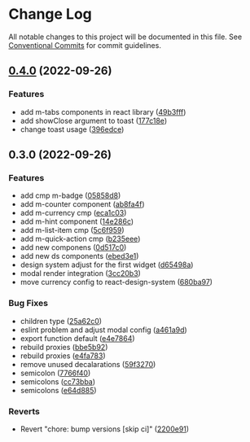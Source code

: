 # Change Log

All notable changes to this project will be documented in this file.
See [Conventional Commits](https://conventionalcommits.org) for commit guidelines.

## [0.4.0](https://github.com/modyolabs/modyo-design-system/compare/@modyo-dynamic/react-design-system@0.3.0...@modyo-dynamic/react-design-system@0.4.0) (2022-09-26)


### Features

* add m-tabs components in react library ([49b3fff](https://github.com/modyolabs/modyo-design-system/commit/49b3fffc0dc6a26ba357ef7e00a2071dd75ca759))
* add showClose argument to toast ([177c18e](https://github.com/modyolabs/modyo-design-system/commit/177c18ee2bbeae1057e196416c26fb3cbad93e36))
* change toast usage ([396edce](https://github.com/modyolabs/modyo-design-system/commit/396edceb38680c2b0cddf1de017a4bfd3233a685))



## 0.3.0 (2022-09-26)


### Features

* add cmp m-badge ([05858d8](https://github.com/modyolabs/modyo-design-system/commit/05858d869115eb4ca6214f8348da1e1970f091ce))
* add m-counter component ([ab8fa4f](https://github.com/modyolabs/modyo-design-system/commit/ab8fa4f66949f8febdad4cb51e143f5f16ad84dd))
* add m-currency cmp ([eca1c03](https://github.com/modyolabs/modyo-design-system/commit/eca1c0377c5f42a9925bdce87b12844aa175675c))
* add m-hint component ([14e286c](https://github.com/modyolabs/modyo-design-system/commit/14e286caad9d2fe0675072c0409468c07defd7de))
* add m-list-item cmp ([5c6f959](https://github.com/modyolabs/modyo-design-system/commit/5c6f959acde0ed7fef0b94b190df25b185a3800b))
* add m-quick-action cmp ([b235eee](https://github.com/modyolabs/modyo-design-system/commit/b235eeee70a5c238d95d22defb6a6bb60e811853))
* add new componens ([0d517c0](https://github.com/modyolabs/modyo-design-system/commit/0d517c06b895580c5a61300d217f007840d18419))
* add new ds components ([ebed3e1](https://github.com/modyolabs/modyo-design-system/commit/ebed3e1a62cab89ac7cb30340444183115cdfe39))
* design system adjust for the first widget ([d65498a](https://github.com/modyolabs/modyo-design-system/commit/d65498a7328ba4a10d41b95b7a1074f84a6d3223))
* modal render integration ([3cc20b3](https://github.com/modyolabs/modyo-design-system/commit/3cc20b3afa7227d72e3a2cc41b31115b8bbf850d))
* move currency config to react-design-system ([680ba97](https://github.com/modyolabs/modyo-design-system/commit/680ba978c4ec46f135d623ec2d95ec725451b7bb))


### Bug Fixes

* children type ([25a62c0](https://github.com/modyolabs/modyo-design-system/commit/25a62c047ec0229987776133ae04171239f0709b))
* eslint problem and adjust modal config ([a461a9d](https://github.com/modyolabs/modyo-design-system/commit/a461a9dfd06f8cc86eb2d66ad763948493b68763))
* export function default ([e4e7864](https://github.com/modyolabs/modyo-design-system/commit/e4e78643c146aa17769681e871e10bfc5d24f43a))
* rebuild proxies ([bbe5b92](https://github.com/modyolabs/modyo-design-system/commit/bbe5b92f60fd6a8be6cf04e95c81b18f3de7e2a9))
* rebuild proxies ([e4fa783](https://github.com/modyolabs/modyo-design-system/commit/e4fa7836e8aa2d491151753e3ec55b8ef163131b))
* remove unused decalarations ([59f3270](https://github.com/modyolabs/modyo-design-system/commit/59f327096d56c648d376be39329d9d15cc152922))
* semicolon ([7766f40](https://github.com/modyolabs/modyo-design-system/commit/7766f40e18330db7f936f1ab6eb6c982dfdc0f97))
* semicolons ([cc73bba](https://github.com/modyolabs/modyo-design-system/commit/cc73bbaba4b7491be688602fb318f5ade8e3098c))
* semicolons ([e64d885](https://github.com/modyolabs/modyo-design-system/commit/e64d8855765590ee26513c81bacf9ee0eab7c84f))


### Reverts

* Revert "chore: bump versions [skip ci]" ([2200e91](https://github.com/modyolabs/modyo-design-system/commit/2200e915f10d9ce8dc36df66da0c2c6afa0945d2))
